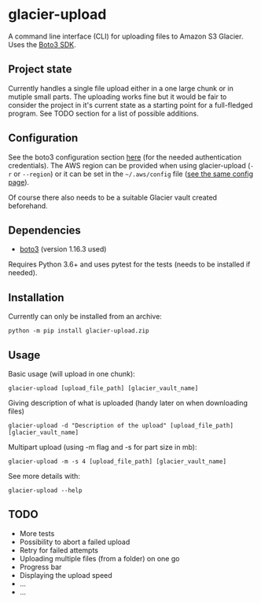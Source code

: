 # glacier-upload

A command line interface (CLI) for uploading files to Amazon S3 Glacier. Uses the [Boto3 SDK](https://boto3.amazonaws.com/v1/documentation/api/latest/index.html).

## Project state

Currently handles a single file upload either in a one large chunk or in mutiple small parts. The uploading works fine but it would be fair to consider the project in it's current state as a starting point for a full-fledged program. See TODO section for a list of possible additions.

## Configuration

See the boto3 configuration section [here](https://boto3.amazonaws.com/v1/documentation/api/latest/guide/quickstart.html#configuration) (for the needed authentication credentials). The AWS region can be provided when using glacier-upload (`-r` or `--region`) or it can be set in the `~/.aws/config` file ([see the same config page](https://boto3.amazonaws.com/v1/documentation/api/latest/guide/quickstart.html#configuration)).

Of course there also needs to be a suitable Glacier vault created beforehand.

## Dependencies

* [boto3](https://github.com/boto/boto3) (version 1.16.3 used)

Requires Python 3.6+ and uses pytest for the tests (needs to be installed if needed).

## Installation

Currently can only be installed from an archive:

`python -m pip install glacier-upload.zip`

## Usage

Basic usage (will upload in one chunk):

`glacier-upload [upload_file_path] [glacier_vault_name]`

Giving description of what is uploaded (handy later on when downloading files)

`glacier-upload -d "Description of the upload" [upload_file_path] [glacier_vault_name]`

Multipart upload (using -m flag and -s for part size in mb):

`glacier-upload -m -s 4 [upload_file_path] [glacier_vault_name]`

See more details with:

`glacier-upload --help`

## TODO

* More tests
* Possibility to abort a failed upload
* Retry for failed attempts
* Uploading multiple files (from a folder) on one go
* Progress bar
* Displaying the upload speed
* ...
* ...